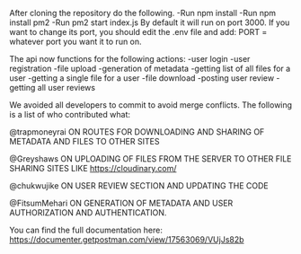 After cloning the repository do the following.
	-Run npm install
	-Run npm install pm2
	-Run pm2 start index.js
By default it will run on port 3000.
If you want to change its port, you should edit the .env file and add: PORT = whatever port you want it to run on.










The api now functions for the following actions:
	-user login
	-user registration
	-file upload
	-generation of metadata
	-getting list of all files for a user
	-getting a single file for a user
	-file download
	-posting user review
	-getting all user reviews


We avoided all developers to commit to avoid merge conflicts. The following is a list of who contributed what:

@trapmoneyrai ON ROUTES FOR DOWNLOADING AND SHARING OF METADATA AND FILES TO OTHER SITES

@Greyshaws ON UPLOADING OF FILES FROM THE SERVER TO OTHER FILE SHARING SITES LIKE https://cloudinary.com/

@chukwujike ON USER REVIEW SECTION AND UPDATING THE CODE

@FitsumMehari ON GENERATION OF METADATA AND USER AUTHORIZATION AND AUTHENTICATION.


You can find the full documentation here:
https://documenter.getpostman.com/view/17563069/VUjJs82b
